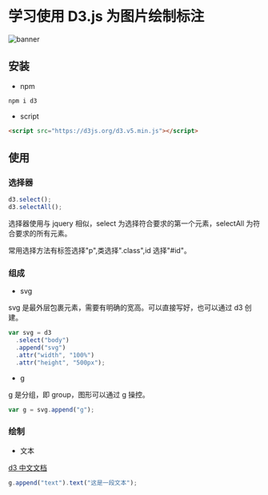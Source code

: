 # 学习使用 D3.js 为图片绘制标注

![banner](/images/blogs/blog/d3.png)

## 安装

- npm

```sh
npm i d3
```

- script

```html
<script src="https://d3js.org/d3.v5.min.js"></script>
```

## 使用

### 选择器

```js
d3.select();
d3.selectAll();
```

选择器使用与 jquery 相似，select 为选择符合要求的第一个元素，selectAll 为符合要求的所有元素。

常用选择方法有标签选择"p",类选择".class",id 选择"#id"。

### 组成

- svg

svg 是最外层包裹元素，需要有明确的宽高。可以直接写好，也可以通过 d3 创建。

```js
var svg = d3
  .select("body")
  .append("svg")
  .attr("width", "100%")
  .attr("height", "500px");
```

- g

g 是分组，即 group，图形可以通过 g 操控。

```js
var g = svg.append("g");
```

### 绘制

- 文本

[d3 中文文档](https://www.d3js.org.cn/svg/get_start/#%E7%AC%AC%E4%B9%9D%E7%AB%A0-%E6%96%87%E6%9C%AC)

```js
g.append("text").text("这是一段文本");
```

<Valine></Valine>
